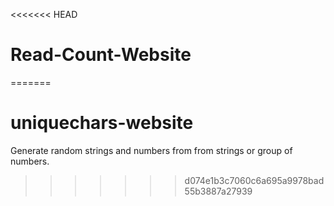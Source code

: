 <<<<<<< HEAD
# Read-Count-Website
=======
# uniquechars-website
Generate random strings and numbers from from strings or group of numbers.
>>>>>>> d074e1b3c7060c6a695a9978bad55b3887a27939
